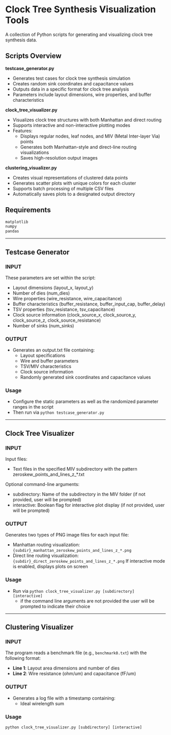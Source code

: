 # Clock Tree Synthesis Visualization Tools

A collection of Python scripts for generating and visualizing clock tree synthesis data.

## Scripts Overview

**testcase_generator.py**
- Generates test cases for clock tree synthesis simulation
- Creates random sink coordinates and capacitance values
- Outputs data in a specific format for clock tree analysis
- Parameters include layout dimensions, wire properties, and buffer characteristics

**clock_tree_visualizer.py**
- Visualizes clock tree structures with both Manhattan and direct routing
- Supports interactive and non-interactive plotting modes
- Features:
  - Displays regular nodes, leaf nodes, and MIV (Metal Inter-layer Via) points
  - Generates both Manhattan-style and direct-line routing visualizations
  - Saves high-resolution output images

**clustering_visualizer.py**
- Creates visual representations of clustered data points
- Generates scatter plots with unique colors for each cluster
- Supports batch processing of multiple CSV files
- Automatically saves plots to a designated output directory

## Requirements

```python
matplotlib
numpy
pandas
```
___

## Testcase Generator
### INPUT
These parameters are set within the script:
  - Layout dimensions (layout_x, layout_y)
  - Number of dies (num_dies)
  - Wire properties (wire_resistance, wire_capacitance)
  - Buffer characteristics (buffer_resistance, buffer_input_cap, buffer_delay)
  - TSV properties (tsv_resistance, tsv_capacitance)
  - Clock source information (clock_source_x, clock_source_y, clock_source_z, clock_source_resistance)
  - Number of sinks (num_sinks)

### OUTPUT
- Generates an output.txt file containing:
  - Layout specifications
  - Wire and buffer parameters
  - TSV/MIV characteristics
  - Clock source information
  - Randomly generated sink coordinates and capacitance values

### Usage
- Configure the static parameters as well as the randomized parameter ranges in the script
- Then run via `python testcase_generator.py`
___

## Clock Tree Visualizer
### INPUT
Input files:
  - Text files in the specified MIV subdirectory with the pattern zeroskew_points_and_lines_z_*.txt
    
Optional command-line arguments:
  - subdirectory: Name of the subdirectory in the MIV folder (if not provided, user will be prompted)
  - interactive: Boolean flag for interactive plot display (if not provided, user will be prompted)


### OUTPUT
Generates two types of PNG image files for each input file:
  - Manhattan routing visualization: `{subdir}_manhattan_zeroskew_points_and_lines_z_*.png`
  - Direct line routing visualization: `{subdir}_direct_zeroskew_points_and_lines_z_*.png`
If interactive mode is enabled, displays plots on screen

### Usage
- Run via `python clock_tree_visualizer.py [subdirectory] [interactive]`
  - if the command line arguments are not provided the user will be prompted to indicate their choice
___

## Clustering Visualizer
### INPUT
The program reads a benchmark file (e.g., `benchmark0.txt`) with the following format:
- **Line 1**: Layout area dimensions and number of dies
- **Line 2**: Wire resistance (ohm/um) and capacitance (fF/um)


### OUTPUT
- Generates a log file with a timestamp containing:
  - Ideal wirelength sum

### Usage
`python clock_tree_visualizer.py [subdirectory] [interactive]`


